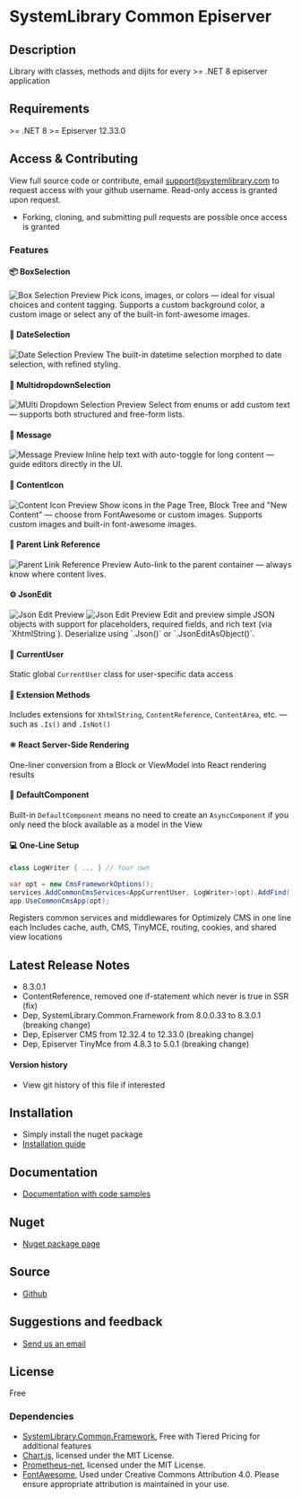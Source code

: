 
# SystemLibrary Common Episerver

## Description
Library with classes, methods and dijits for every &gt;= .NET 8 episerver application

## Requirements
&gt;= .NET 8
&gt;= Episerver 12.33.0

## Access & Contributing
View full source code or contribute, email [support@systemlibrary.com](mailto:support@systemlibrary.com) to request access with your github username. Read-only access is granted upon request.
- Forking, cloning, and submitting pull requests are possible once access is granted  

### Features

#### 📦 BoxSelection
<img src="https://raw.githubusercontent.com/systemlibrary/systemlibrary-common-episerver/main/assets/images/cms-property-boxselection.png" alt="Box Selection Preview" style="max-width: 75%; height: auto;" />
Pick icons, images, or colors — ideal for visual choices and content tagging.
Supports a custom background color, a custom image or select any of the built-in font-awesome images.

#### 📅 DateSelection
<img src="https://raw.githubusercontent.com/systemlibrary/systemlibrary-common-episerver/main/assets/images/cms-property-dateselection.png" alt="Date Selection Preview" style="max-width: 75%; height: auto;" />
The built-in datetime selection morphed to date selection, with refined styling.

#### 🔽 MultidropdownSelection
<img src="https://raw.githubusercontent.com/systemlibrary/systemlibrary-common-episerver/main/assets/images/cms-property-multidropdownselection.png" alt="MUlti Dropdown Selection Preview" style="max-width: 75%; height: auto;" />
Select from enums or add custom text — supports both structured and free-form lists.

#### 💬 Message
<img src="https://raw.githubusercontent.com/systemlibrary/systemlibrary-common-episerver/main/assets/images/cms-property-message.png" alt="Message Preview" style="max-width: 75%; height: auto;" />
Inline help text with auto-toggle for long content — guide editors directly in the UI.

#### 🧩 ContentIcon
<img src="https://raw.githubusercontent.com/systemlibrary/systemlibrary-common-episerver/main/assets/images/cms-property-contenticon.png" alt="Content Icon Preview" style="max-width: 75%; height: auto;" />
Show icons in the Page Tree, Block Tree and "New Content" — choose from FontAwesome or custom images.
Supports custom images and built-in font-awesome images.

#### 🔗 Parent Link Reference
<img src="https://raw.githubusercontent.com/systemlibrary/systemlibrary-common-episerver/main/assets/images/cms-property-parentlinkreference.png" alt="Parent Link Reference Preview" style="max-width: 75%; height: auto;" />
Auto-link to the parent container — always know where content lives.

#### ⚙️ JsonEdit
<img src="https://raw.githubusercontent.com/systemlibrary/systemlibrary-common-episerver/main/assets/images/cms-property-jsonedit.png" alt="Json Edit Preview" style="max-width: 75%; height: auto;" />
<img src="https://raw.githubusercontent.com/systemlibrary/systemlibrary-common-episerver/main/assets/images/cms-property-jsoneditor-view.png" alt="Json Edit Preview" style="max-width: 75%; height: auto;" />
Edit and preview simple JSON objects with support for placeholders, required fields, and rich text (via `XhtmlString`). Deserialize using `.Json()` or `.JsonEditAsObject()`.

#### 👤 CurrentUser  
Static global `CurrentUser` class for user-specific data access  

#### 🧩 Extension Methods  
Includes extensions for `XhtmlString`, `ContentReference`, `ContentArea`, etc. — such as `.Is()` and `.IsNot()`  

#### ⚛️ React Server-Side Rendering  
One-liner conversion from a Block or ViewModel into React rendering results  

#### 🧱 DefaultComponent  
Built-in `DefaultComponent` means no need to create an `AsyncComponent` if you only need the block available as a model in the View

#### 💻 One-Line Setup
```csharp
class LogWriter { ... } // Your own

var opt = new CmsFrameworkOptions();
services.AddCommonCmsServices<AppCurrentUser, LogWriter>(opt).AddFind();
app.UseCommonCmsApp(opt);
```
Registers common services and middlewares for Optimizely CMS in one line each
Includes cache, auth, CMS, TinyMCE, routing, cookies, and shared view locations

## Latest Release Notes
- 8.3.0.1
- ContentReference, removed one if-statement which never is true in SSR (fix)
- Dep, SystemLibrary.Common.Framework from 8.0.0.33 to 8.3.0.1 (breaking change)
- Dep, Episerver CMS from 12.32.4 to 12.33.0 (breaking change)
- Dep, Episerver TinyMce from 4.8.3 to 5.0.1 (breaking change)

#### Version history
- View git history of this file if interested

## Installation
- Simply install the nuget package
- [Installation guide](https://systemlibrary.github.io/systemlibrary-common-episerver/Install.html)

## Documentation
- [Documentation with code samples](https://systemlibrary.github.io/systemlibrary-common-episerver/)

## Nuget
- [Nuget package page](https://www.nuget.org/packages/SystemLibrary.Common.Episerver/)

## Source
- [Github](https://github.com/systemlibrary/systemlibrary-common-episerver)

## Suggestions and feedback
- [Send us an email](mailto:support@systemlibrary.com)

## License
Free

### Dependencies
- [SystemLibrary.Common.Framework](https://github.com/systemlibrary/systemlibrary-common-framework), Free with Tiered Pricing for additional features
- [Chart.js](https://github.com/chartjs/Chart.js), licensed under the MIT License.
- [Prometheus-net](https://www.nuget.org/packages/prometheus-net), licensed under the MIT License.
- [FontAwesome](https://fontawesome.com/), Used under Creative Commons Attribution 4.0. Please ensure appropriate attribution is maintained in your use.